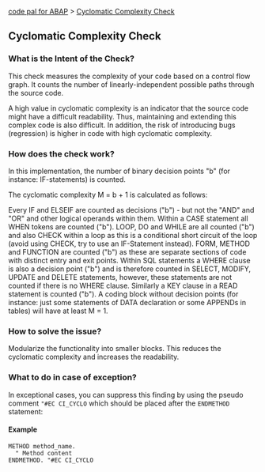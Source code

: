 [code pal for ABAP](../README.md) > [Cyclomatic Complexity Check](cyclomatic-complexity.md)

## Cyclomatic Complexity Check

### What is the Intent of the Check?

This check measures the complexity of your code based on a control flow graph. It counts the number of linearly-independent possible paths through the source code.

A high value in cyclomatic complexity is an indicator that the source code might have a difficult readability. Thus, maintaining and extending this complex code is also difficult. In addition, the risk of introducing bugs (regression) is higher in code with high cyclomatic complexity.

### How does the check work?

In this implementation, the number of binary decision points "b" (for instance: IF-statements) is counted.

The cyclomatic complexity  M = b + 1  is calculated as follows:

Every IF and ELSEIF are counted as decisions ("b") - but not the "AND" and "OR" and other logical operands within them.
Within a CASE statement all WHEN tokens are counted ("b").
LOOP, DO and WHILE are all counted ("b") and also CHECK within a loop as this is a conditional short circuit of the loop (avoid using CHECK, try to use an IF-Statement instead).
FORM, METHOD and FUNCTION are counted ("b") as these are separate sections of code with distinct entry and exit points. 
Within SQL statements a WHERE clause is also a decision point ("b") and is therefore counted in SELECT, MODIFY, UPDATE and DELETE statements, however, these statements are not counted if there is no WHERE clause. Similarly a KEY clause in a READ statement is counted ("b").
A coding block without decision points (for instance: just some statements of DATA declaration or some APPENDs in tables) will have at least M = 1.

### How to solve the issue?

Modularize the functionality into smaller blocks. This reduces the cyclomatic complexity and increases the readability.

### What to do in case of exception?

In exceptional cases, you can suppress this finding by using the pseudo comment `"#EC CI_CYCLO` which should be placed after the `ENDMETHOD` statement:

#### Example

```abap
METHOD method_name.
  " Method content
ENDMETHOD. "#EC CI_CYCLO
```
